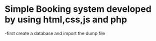 # Simple Booking system developed by using html,css,js and php
-first create a database and import the dump file
